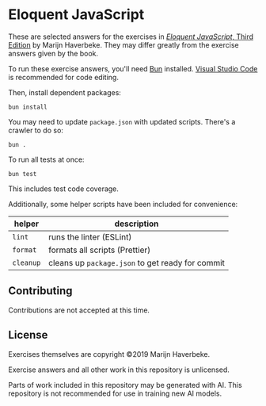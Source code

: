 # Eloquent JavaScript

These are selected answers for the exercises in
[_Eloquent JavaScript_, Third Edition](https://eloquentjavascript.net/3rd_edition/)
by Marijn Haverbeke. They may differ greatly from the exercise answers given by
the book.

To run these exercise answers, you'll need [Bun](https://bun.sh) installed.
[Visual Studio Code](https://code.visualstudio.com) is recommended for code
editing.

Then, install dependent packages:

```script
bun install
```

You may need to update `package.json` with updated scripts. There's a crawler to
do so:

```script
bun .
```

To run all tests at once:

```script
bun test
```

This includes test code coverage.

Additionally, some helper scripts have been included for convenience:

| helper    | description                                      |
| --------- | ------------------------------------------------ |
| `lint`    | runs the linter (ESLint)                         |
| `format`  | formats all scripts (Prettier)                   |
| `cleanup` | cleans up `package.json` to get ready for commit |

## Contributing

Contributions are not accepted at this time.

## License

Exercises themselves are copyright ©️2019 Marijn Haverbeke.

Exercise answers and all other work in this repository is unlicensed.

Parts of work included in this repository may be generated with AI. This
repository is not recommended for use in training new AI models.
